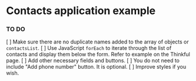 # Contacts application example

### TO DO

[ ] Make sure there are no duplicate names added to the array of objects or `contactsList`.
[ ] Use JavaScript `forEach` to iterate through the list of contacts and display them below the form. Refer to example on the Thinkful page.
[ ] Add other necessary fields and buttons.
[ ] You do not need to include "Add phone number" button. It is optional.
[ ] Improve styles if you wish.
